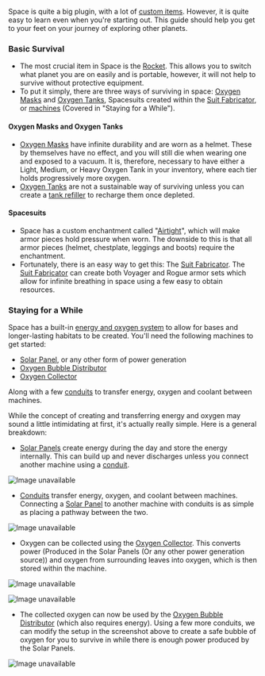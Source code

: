 Space is quite a big plugin, with a lot of [custom items](Custom-Items). However, it is quite easy to learn even when you're starting out. This guide should help you get to your feet on your journey of exploring other planets.

### Basic Survival

* The most crucial item in Space is the [Rocket](Rocket). This allows you to switch what planet you are on easily and is portable, however, it will not help to survive without protective equipment.
* To put it simply, there are three ways of surviving in space: [Oxygen Masks](Oxygen-Mask) and [Oxygen Tanks](Oxygen-Tank), Spacesuits created within the [Suit Fabricator](Suit-Fabricator), or [machines](Energy-Systems) (Covered in "Staying for a While").

#### Oxygen Masks and Oxygen Tanks

* [Oxygen Masks](Oxygen-Mask) have infinite durability and are worn as a helmet. These by themselves have no effect, and you will still die when wearing one and exposed to a vacuum. It is, therefore, necessary to have either a Light, Medium, or Heavy Oxygen Tank in your inventory, where each tier holds progressively more oxygen.
* [Oxygen Tanks](Oxygen-Tank) are not a sustainable way of surviving unless you can create a [tank refiller](Tank-Refiller) to recharge them once depleted.

#### Spacesuits

* Space has a custom enchantment called "[Airtight](Airtight)", which will make armor pieces hold pressure when worn. The downside to this is that all armor pieces (helmet, chestplate, leggings and boots) require the enchantment.
* Fortunately, there is an easy way to get this: The [Suit Fabricator](Suit-Fabricator). The [Suit Fabricator](Suit-Fabricator) can create both Voyager and Rogue armor sets which allow for infinite breathing in space using a few easy to obtain resources.

### Staying for a While

Space has a built-in [energy and oxygen system](Energy-Systems) to allow for bases and longer-lasting habitats to be created. You'll need the following machines to get started:

* [Solar Panel](Solar-Panel), or any other form of power generation
* [Oxygen Bubble Distributor](Oxygen-Bubble-Distributor)
* [Oxygen Collector](Oxygen-Collector)

Along with a few [conduits](conduit) to transfer energy, oxygen and coolant between machines.

While the concept of creating and transferring energy and oxygen may sound a little intimidating at first, it's actually really simple. Here is a general breakdown:

* [Solar Panels](Solar-Panel) create energy during the day and store the energy internally. This can build up and never discharges unless you connect another machine using a [conduit](conduit).

![Image unavailable](https://i.imgur.com/FTVreWO.png)

* [Conduits](conduit) transfer energy, oxygen, and coolant between machines. Connecting a [Solar Panel](Solar-Panel) to another machine with conduits is as simple as placing a pathway between the two.

![Image unavailable](https://i.imgur.com/DGQh1uP.png)

* Oxygen can be collected using the [Oxygen Collector](Oxygen-Collector). This converts power (Produced in the Solar Panels (Or any other power generation source)) and oxygen from surrounding leaves into oxygen, which is then stored within the machine.

![Image unavailable](https://i.imgur.com/brHanoz.png)

![Image unavailable](https://i.imgur.com/jX6HhS5.png)

* The collected oxygen can now be used by the [Oxygen Bubble Distributor](Oxygen-Bubble-Distributor) (which also requires energy). Using a few more conduits, we can modify the setup in the screenshot above to create a safe bubble of oxygen for you to survive in while there is enough power produced by the Solar Panels.

![Image unavailable](https://i.imgur.com/UZ4b1fM.png)